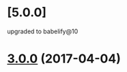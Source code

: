 # [5.0.0]
upgraded to babelify@10

<a name="3.0.0"></a>
# [3.0.0](https://github.com/kumavis/json-rpc-engine/compare/v2.2.3...v3.0.0) (2017-04-04)



